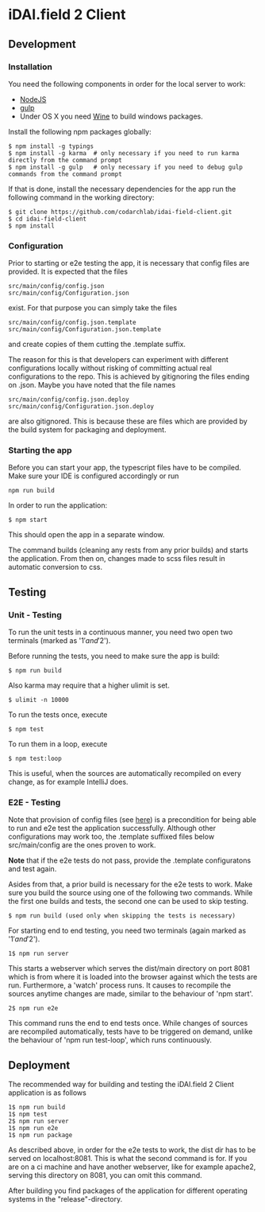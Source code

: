 # iDAI.field 2 Client

## Development

### Installation

You need the following components in order for the local server to work:

* [NodeJS](https://nodejs.org/download/)
* [gulp](https://github.com/gulpjs/gulp/blob/master/docs/getting-started.md)
* Under OS X you need [Wine](http://www.davidbaumgold.com/tutorials/wine-mac/) to build windows packages.

Install the following npm packages globally:

```
$ npm install -g typings
$ npm install -g karma  # only necessary if you need to run karma directly from the command prompt
$ npm install -g gulp   # only necessary if you need to debug gulp commands from the command prompt
```

If that is done, install the necessary dependencies 
for the app run the following command in the working directory:

```
$ git clone https://github.com/codarchlab/idai-field-client.git
$ cd idai-field-client
$ npm install
```

### Configuration

Prior to starting or e2e testing the app, it is necessary that config files are provided.
It is expected that the files

```
src/main/config/config.json
src/main/config/Configuration.json
```

exist. For that purpose you can simply take the files

```
src/main/config/config.json.template
src/main/config/Configuration.json.template
```

and create copies of them cutting the .template suffix.

The reason for this is that developers can experiment with different configurations locally
without risking of committing actual real configurations to the repo. This is achieved by gitignoring 
the files ending on .json. Maybe you have noted that the file names 

```
src/main/config/config.json.deploy
src/main/config/Configuration.json.deploy
```

are also gitignored. This is because these are files which are 
provided by the build system for packaging and deployment.


### Starting the app

Before you can start your app, the typescript files have to be compiled.
Make sure your IDE is configured accordingly or run

```
npm run build
```

In order to run the application:

```
$ npm start
```

This should open the app in a separate window. 

The command builds (cleaning any rests from any prior builds)
and starts the application. From then on, changes made to scss files
result in automatic conversion to css.

## Testing

### Unit - Testing

To run the unit tests in a continuous manner, 
you need two open two terminals (marked as '1$' and '2$'). 

Before running the tests, you need to make sure the
app is build:

```
$ npm run build
```

Also karma may require that a higher ulimit is set.

```
$ ulimit -n 10000
```

To run the tests once, execute

```
$ npm test
```

To run them in a loop, execute

```
$ npm test:loop
```

This is useful, when the sources are automatically recompiled on every change,
as for example IntelliJ does.

### E2E - Testing

Note that provision of config files (see [here](#configuration)) is a precondition for being able to run and e2e test the application successfully.
Although other configurations may work too, the .template suffixed
files below src/main/config are the ones proven to work.

**Note** that if the e2e tests do not pass, provide the .template configuratons and test again.

Asides from that, a prior build is necessary for the e2e tests to work.
Make sure you build the source using one of the following two commands.
While the first one builds and tests, the second one can be used to
skip testing.

```
$ npm run build (used only when skipping the tests is necessary)
```

For starting end to end testing,
you need two terminals (again marked as '1$' and '2$').

```
1$ npm run server
```

This starts a webserver which serves the dist/main directory on port 8081
which is from where it is loaded into the browser against which the tests are run.
Furthermore, a 'watch' process runs. It causes to recompile the sources anytime changes
are made, similar to the behaviour of 'npm start'.

```
2$ npm run e2e
```

This command runs the end to end tests once. While changes of sources are recompiled
automatically, tests have to be triggered on demand, unlike the behaviour of
'npm run test-loop', which runs continuously.

## Deployment

The recommended way for building and testing
the iDAI.field 2 Client application is as follows

```
1$ npm run build
1$ npm test
2$ npm run server
1$ npm run e2e
1$ npm run package
```

As described above, in order for the e2e tests to work, the dist dir has to be served
on localhost:8081. This is what the second command is for. If you are on a ci machine
 and have another webserver, like for example apache2, serving this directory on 8081, you
can omit this command.

After building you find packages of the application for different operating systems
in the "release"-directory.
